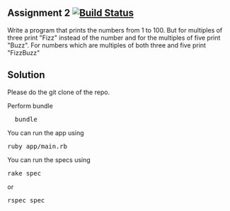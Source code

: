Assignment 2 [![Build Status](https://travis-ci.org/shreyas123/assignment2.png?branch=master)](https://travis-ci.org/shreyas123/assignment2)
------------

Write a program that prints the numbers from 1 to 100. But for multiples of three print "Fizz" instead of the number and for the multiples of five print "Buzz". For numbers which are multiples of both three and five print "FizzBuzz"

Solution
--------

Please do the git clone of the repo.

Perform bundle 
<pre>
  bundle 
</pre>

You can run the app using 

<pre>
ruby app/main.rb
</pre>

You can run the specs using 

<pre>
rake spec 
</pre>

or 

<pre>
rspec spec
</pre>